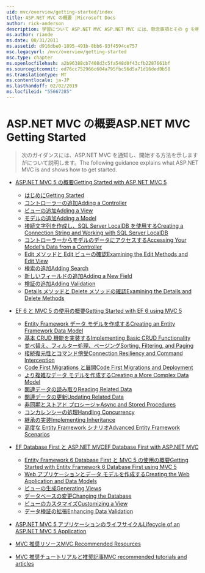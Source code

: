```yaml
---
uid: mvc/overview/getting-started/index
title: ASP.NET MVC の概要 |Microsoft Docs
author: rick-anderson
description: 学習について ASP.NET MVC ASP.NET MVC には、懸念事項とその g を明確に区別できるようにする動的な web サイトを構築する強力なパターンに基づく方法.
ms.author: riande
ms.date: 08/31/2011
ms.assetid: d916dbe0-1895-491b-8bb6-93f4594ce757
msc.legacyurl: /mvc/overview/getting-started
msc.type: chapter
ms.openlocfilehash: a2b96388cb7408d3c5fa548d0f43cfb2287661bf
ms.sourcegitcommit: ed76cc752966c604a795fbc56d5a71d16ded0b58
ms.translationtype: MT
ms.contentlocale: ja-JP
ms.lasthandoff: 02/02/2019
ms.locfileid: "55667285"
---
```

<a name="aspnet-mvc-getting-started"></a><span data-ttu-id="f977e-103">ASP.NET MVC の概要</span><span class="sxs-lookup"><span data-stu-id="f977e-103">ASP.NET MVC Getting Started</span></span>
====================
> <span data-ttu-id="f977e-104">次のガイダンスには、ASP.NET MVC を通知し、開始する方法を示しますがについて説明します。</span><span class="sxs-lookup"><span data-stu-id="f977e-104">The following guidance explains what ASP.NET MVC is and shows how to get started.</span></span>


- [<span data-ttu-id="f977e-105">ASP.NET MVC 5 の概要</span><span class="sxs-lookup"><span data-stu-id="f977e-105">Getting Started with ASP.NET MVC 5</span></span>](introduction/index.md)

    - [<span data-ttu-id="f977e-106">はじめに</span><span class="sxs-lookup"><span data-stu-id="f977e-106">Getting Started</span></span>](introduction/getting-started.md)
    - [<span data-ttu-id="f977e-107">コントローラーの追加</span><span class="sxs-lookup"><span data-stu-id="f977e-107">Adding a Controller</span></span>](introduction/adding-a-controller.md)
    - [<span data-ttu-id="f977e-108">ビューの追加</span><span class="sxs-lookup"><span data-stu-id="f977e-108">Adding a View</span></span>](introduction/adding-a-view.md)
    - [<span data-ttu-id="f977e-109">モデルの追加</span><span class="sxs-lookup"><span data-stu-id="f977e-109">Adding a Model</span></span>](introduction/adding-a-model.md)
    - [<span data-ttu-id="f977e-110">接続文字列を作成し、SQL Server LocalDB を使用する</span><span class="sxs-lookup"><span data-stu-id="f977e-110">Creating a Connection String and Working with SQL Server LocalDB</span></span>](introduction/creating-a-connection-string.md)
    - [<span data-ttu-id="f977e-111">コントローラーからモデルのデータにアクセスする</span><span class="sxs-lookup"><span data-stu-id="f977e-111">Accessing Your Model's Data from a Controller</span></span>](introduction/accessing-your-models-data-from-a-controller.md)
    - [<span data-ttu-id="f977e-112">Edit メソッドと Edit ビューの確認</span><span class="sxs-lookup"><span data-stu-id="f977e-112">Examining the Edit Methods and Edit View</span></span>](introduction/examining-the-edit-methods-and-edit-view.md)
    - [<span data-ttu-id="f977e-113">検索の追加</span><span class="sxs-lookup"><span data-stu-id="f977e-113">Adding Search</span></span>](introduction/adding-search.md)
    - [<span data-ttu-id="f977e-114">新しいフィールドの追加</span><span class="sxs-lookup"><span data-stu-id="f977e-114">Adding a New Field</span></span>](introduction/adding-a-new-field.md)
    - [<span data-ttu-id="f977e-115">検証の追加</span><span class="sxs-lookup"><span data-stu-id="f977e-115">Adding Validation</span></span>](introduction/adding-validation.md)
    - [<span data-ttu-id="f977e-116">Details メソッドと Delete メソッドの確認</span><span class="sxs-lookup"><span data-stu-id="f977e-116">Examining the Details and Delete Methods</span></span>](introduction/examining-the-details-and-delete-methods.md)
- [<span data-ttu-id="f977e-117">EF 6 と MVC 5 の使用の概要</span><span class="sxs-lookup"><span data-stu-id="f977e-117">Getting Started with EF 6 using MVC 5</span></span>](getting-started-with-ef-using-mvc/index.md)

    - [<span data-ttu-id="f977e-118">Entity Framework データ モデルを作成する</span><span class="sxs-lookup"><span data-stu-id="f977e-118">Creating an Entity Framework Data Model</span></span>](getting-started-with-ef-using-mvc/creating-an-entity-framework-data-model-for-an-asp-net-mvc-application.md)
    - [<span data-ttu-id="f977e-119">基本 CRUD 機能を実装する</span><span class="sxs-lookup"><span data-stu-id="f977e-119">Implementing Basic CRUD Functionality</span></span>](getting-started-with-ef-using-mvc/implementing-basic-crud-functionality-with-the-entity-framework-in-asp-net-mvc-application.md)
    - [<span data-ttu-id="f977e-120">並べ替え、フィルター処理、ページング</span><span class="sxs-lookup"><span data-stu-id="f977e-120">Sorting, Filtering, and Paging</span></span>](getting-started-with-ef-using-mvc/sorting-filtering-and-paging-with-the-entity-framework-in-an-asp-net-mvc-application.md)
    - [<span data-ttu-id="f977e-121">接続復元性とコマンド傍受</span><span class="sxs-lookup"><span data-stu-id="f977e-121">Connection Resiliency and Command Interception</span></span>](getting-started-with-ef-using-mvc/connection-resiliency-and-command-interception-with-the-entity-framework-in-an-asp-net-mvc-application.md)
    - [<span data-ttu-id="f977e-122">Code First Migrations と展開</span><span class="sxs-lookup"><span data-stu-id="f977e-122">Code First Migrations and Deployment</span></span>](getting-started-with-ef-using-mvc/migrations-and-deployment-with-the-entity-framework-in-an-asp-net-mvc-application.md)
    - [<span data-ttu-id="f977e-123">より複雑なデータ モデルを作成する</span><span class="sxs-lookup"><span data-stu-id="f977e-123">Creating a More Complex Data Model</span></span>](getting-started-with-ef-using-mvc/creating-a-more-complex-data-model-for-an-asp-net-mvc-application.md)
    - [<span data-ttu-id="f977e-124">関連データの読み取り</span><span class="sxs-lookup"><span data-stu-id="f977e-124">Reading Related Data</span></span>](getting-started-with-ef-using-mvc/reading-related-data-with-the-entity-framework-in-an-asp-net-mvc-application.md)
    - [<span data-ttu-id="f977e-125">関連データの更新</span><span class="sxs-lookup"><span data-stu-id="f977e-125">Updating Related Data</span></span>](getting-started-with-ef-using-mvc/updating-related-data-with-the-entity-framework-in-an-asp-net-mvc-application.md)
    - [<span data-ttu-id="f977e-126">非同期とストアド プロシージャ</span><span class="sxs-lookup"><span data-stu-id="f977e-126">Async and Stored Procedures</span></span>](getting-started-with-ef-using-mvc/async-and-stored-procedures-with-the-entity-framework-in-an-asp-net-mvc-application.md)
    - [<span data-ttu-id="f977e-127">コンカレンシーの処理</span><span class="sxs-lookup"><span data-stu-id="f977e-127">Handling Concurrency</span></span>](getting-started-with-ef-using-mvc/handling-concurrency-with-the-entity-framework-in-an-asp-net-mvc-application.md)
    - [<span data-ttu-id="f977e-128">継承の実装</span><span class="sxs-lookup"><span data-stu-id="f977e-128">Implementing Inheritance</span></span>](getting-started-with-ef-using-mvc/implementing-inheritance-with-the-entity-framework-in-an-asp-net-mvc-application.md)
    - [<span data-ttu-id="f977e-129">高度な Entity Framework シナリオ</span><span class="sxs-lookup"><span data-stu-id="f977e-129">Advanced Entity Framework Scenarios</span></span>](getting-started-with-ef-using-mvc/advanced-entity-framework-scenarios-for-an-mvc-web-application.md)
- [<span data-ttu-id="f977e-130">EF Database First と ASP.NET MVC</span><span class="sxs-lookup"><span data-stu-id="f977e-130">EF Database First with ASP.NET MVC</span></span>](database-first-development/index.md)

    - [<span data-ttu-id="f977e-131">Entity Framework 6 Database First と MVC 5 の使用の概要</span><span class="sxs-lookup"><span data-stu-id="f977e-131">Getting Started with Entity Framework 6 Database First using MVC 5</span></span>](database-first-development/setting-up-database.md)
    - [<span data-ttu-id="f977e-132">Web アプリケーションとデータ モデルを作成する</span><span class="sxs-lookup"><span data-stu-id="f977e-132">Creating the Web Application and Data Models</span></span>](database-first-development/creating-the-web-application.md)
    - [<span data-ttu-id="f977e-133">ビューの生成</span><span class="sxs-lookup"><span data-stu-id="f977e-133">Generating Views</span></span>](database-first-development/generating-views.md)
    - [<span data-ttu-id="f977e-134">データベースの変更</span><span class="sxs-lookup"><span data-stu-id="f977e-134">Changing the Database</span></span>](database-first-development/changing-the-database.md)
    - [<span data-ttu-id="f977e-135">ビューのカスタマイズ</span><span class="sxs-lookup"><span data-stu-id="f977e-135">Customizing a View</span></span>](database-first-development/customizing-a-view.md)
    - [<span data-ttu-id="f977e-136">データ検証の拡張</span><span class="sxs-lookup"><span data-stu-id="f977e-136">Enhancing Data Validation</span></span>](database-first-development/enhancing-data-validation.md)
- [<span data-ttu-id="f977e-137">ASP.NET MVC 5 アプリケーションのライフサイクル</span><span class="sxs-lookup"><span data-stu-id="f977e-137">Lifecycle of an ASP.NET MVC 5 Application</span></span>](lifecycle-of-an-aspnet-mvc-5-application.md)
- [<span data-ttu-id="f977e-138">MVC 推奨リソース</span><span class="sxs-lookup"><span data-stu-id="f977e-138">MVC Recommended Resources</span></span>](recommended-resources-for-mvc.md)
- [<span data-ttu-id="f977e-139">MVC 推奨チュートリアルと推奨記事</span><span class="sxs-lookup"><span data-stu-id="f977e-139">MVC recommended tutorials and articles</span></span>](mvc-learning-sequence.md)
